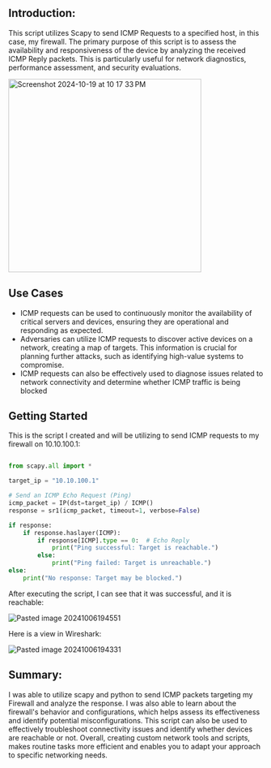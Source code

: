 ## Introduction:

This script utilizes Scapy to send ICMP Requests to a specified host, in this case, my firewall. The primary purpose of this script is to assess the availability and responsiveness of the device by analyzing the received ICMP Reply packets. This is particularly useful for network diagnostics, performance assessment, and security evaluations.

<img width="381" alt="Screenshot 2024-10-19 at 10 17 33 PM" src="https://github.com/user-attachments/assets/56849d0f-e61b-4ffc-b9a2-18791b5d6fb7">

## Use Cases

+ ICMP requests can be used to continuously monitor the availability of critical servers and devices, ensuring they are operational and responding as expected.
+ Adversaries can utilize ICMP requests to discover active devices on a network, creating a map of targets. This information is crucial for planning further attacks, such as identifying high-value systems to compromise.
+ ICMP requests can also be effectively used to diagnose issues related to network connectivity and determine whether ICMP traffic is being blocked
  
## Getting Started

This is the script I created and will be utilizing to send ICMP requests to my firewall on 10.10.100.1:

```python

from scapy.all import *

target_ip = "10.10.100.1"

# Send an ICMP Echo Request (Ping)
icmp_packet = IP(dst=target_ip) / ICMP()
response = sr1(icmp_packet, timeout=1, verbose=False)

if response:
    if response.haslayer(ICMP):
        if response[ICMP].type == 0:  # Echo Reply
            print("Ping successful: Target is reachable.")
        else:
            print("Ping failed: Target is unreachable.")
else:
    print("No response: Target may be blocked.")

```

After executing the script, I can see that it was successful, and it is reachable:

![Pasted image 20241006194551](https://github.com/user-attachments/assets/6c41b891-9251-47bc-9b50-7e34aa394a96)

Here is a view in Wireshark:

![Pasted image 20241006194331](https://github.com/user-attachments/assets/6228c538-5e75-4c2f-b08d-9b10be694d65)

## Summary:

I was able to utilize scapy and python to send ICMP packets targeting my Firewall and analyze the response. I was also able to learn about the firewall's behavior and configurations, which helps assess its effectiveness and identify potential misconfigurations. This script can also be used to effectively troubleshoot connectivity issues and identify whether devices are reachable or not. Overall, creating custom network tools and scripts, makes routine tasks more efficient and enables you to adapt your approach to specific networking needs. 

